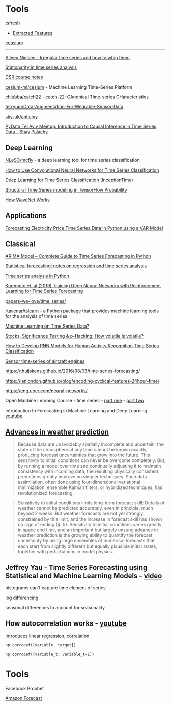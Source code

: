 # Tools

[tsfresh](https://tsfresh.readthedocs.io/en/latest/index.html)
- [Extracted Features](https://tsfresh.readthedocs.io/en/latest/text/list_of_features.html)

[ceasium](https://github.com/cesium-ml/cesium)

---

[Aileen Nielsen - Irregular time series and how to whip them](https://youtu.be/E4NMZyfao2c?si=-mFJk2BBleTvqpy-)

[Stationarity in time series analysis](https://towardsdatascience.com/stationarity-in-time-series-analysis-90c94f27322)

[DSR course notes](https://docs.google.com/document/d/1J__46ZxSMHNfDJtd8EFLKOENa45iwTPI30R8RgVgKnA/edit)

[cesium-ml/cesium](https://github.com/cesium-ml/cesium) - Machine Learning Time-Series Platform

[chlubba/catch22](https://github.com/chlubba/catch22) - catch-22: CAnonical Time-series CHaracteristics

[terryum/Data-Augmentation-For-Wearable-Sensor-Data](https://github.com/terryum/Data-Augmentation-For-Wearable-Sensor-Data)

[sky-uk/anticipy](https://github.com/sky-uk/anticipy)

[PyData Tel Aviv Meetup: Introduction to Causal Inference in Time Series Data - Shay Palachy](https://www.youtube.com/watch?v=QVQoV22pPak)

## Deep Learning

[NLeSC/mcfly](https://github.com/NLeSC/mcfly) - a deep learning tool for time series classification

[How to Use Convolutional Neural Networks for Time Series Classification](https://towardsdatascience.com/how-to-use-convolutional-neural-networks-for-time-series-classification-56b1b0a07a57)

[Deep Learning for Time Series Classification (InceptionTime)](https://towardsdatascience.com/deep-learning-for-time-series-classification-inceptiontime-245703f422db)

[Structural Time Series modeling in TensorFlow Probability](https://medium.com/tensorflow/structural-time-series-modeling-in-tensorflow-probability-344edac24083)

[How WaveNet Works](https://towardsdatascience.com/how-wavenet-works-12e2420ef386)

## Applications

[Forecasting Electricity Price Time Series Data in Python using a VAR Model](https://towardsdatascience.com/analyzing-electricity-price-time-series-data-using-python-time-series-decomposition-and-price-4cd61924ef49)

## Classical

[ARIMA Model – Complete Guide to Time Series Forecasting in Python](https://www.machinelearningplus.com/time-series/arima-model-time-series-forecasting-python/)

[Statistical forecasting: notes on regression and time series analysis](https://people.duke.edu/~rnau/411home.htm)

[Time series analysis in Python](https://nbviewer.jupyter.org/github/Yorko/mlcourse_open/blob/master/jupyter_english/topic09_time_series/topic9_part1_time_series_python.ipynb?flush_cache=true)


[Kuremoto et. al (2019) Training Deep Neural Networks with Reinforcement Learning for Time Series Forecasting](https://www.intechopen.com/books/time-series-analysis-data-methods-and-applications/training-deep-neural-networks-with-reinforcement-learning-for-time-series-forecasting)

[papers-we-love/time_series/](https://github.com/papers-we-love/papers-we-love/tree/master/time_series)

[rtavenar/tslearn](https://github.com/rtavenar/tslearn/blob/master/README.md) - a Python package that provides machine learning tools for the analysis of time series

[Machine Learning on Time Series Data?](https://www.reddit.com/r/MachineLearning/comments/9ofd7x/d_machine_learning_on_time_series_data/)

[Stocks, Significance Testing & p-Hacking: How volatile is volatile?](https://medium.com/@pdquant/stocks-significance-testing-p-hacking-how-volatile-is-volatile-1a0da3064b8a)

[How to Develop RNN Models for Human Activity Recognition Time Series Classification](https://machinelearningmastery.com/how-to-develop-rnn-models-for-human-activity-recognition-time-series-classification/)

[Sensor time-series of aircraft engines](https://www.rrighart.com/blog-gatu/sensor-time-series-of-aircraft-engines)

https://thuijskens.github.io/2016/08/03/time-series-forecasting/

https://ianlondon.github.io/blog/encoding-cyclical-features-24hour-time/

https://eng.uber.com/neural-networks/

Open Machine Learning Course - time series - [part one](https://mlcourse.ai/notebooks/blob/master/jupyter_english/topic09_time_series/topic9_part1_time_series_python.ipynb?flush_cache=true) - [part two](https://mlcourse.ai/notebooks/blob/master/jupyter_english/topic09_time_series/topic9_part2_facebook_prophet.ipynb?flush_cache=true)

Introduction to Forecasting in Machine Learning and Deep Learning - [youtube](https://www.youtube.com/watch?v=bn8rVBuIcFgi)

## [Advances in weather prediction](http://science.sciencemag.org/content/363/6425/342)

> Because data are unavoidably spatially incomplete and uncertain, the state of the atmosphere at any time cannot be known exactly, producing forecast uncertainties that grow into the future. This sensitivity to initial conditions can never be overcome completely. But, by running a model over time and continually adjusting it to maintain consistency with incoming data, the resulting physically consistent predictions greatly improve on simpler techniques. Such data assimilation, often done using four-dimensional variational minimization, ensemble Kalman filters, or hybridized techniques, has revolutionized forecasting.

> Sensitivity to initial conditions limits long-term forecast skill: Details of weather cannot be predicted accurately, even in principle, much beyond 2 weeks. But weather forecasts are not yet strongly constrained by this limit, and the increase in forecast skill has shown no sign of ending (4, 5). Sensitivity to initial conditions varies greatly in space and time, and an important but largely unsung advance in weather prediction is the growing ability to quantify the forecast uncertainty by using large ensembles of numerical forecasts that each start from slightly different but equally plausible initial states, together with perturbations in model physics.

## Jeffrey Yau - Time Series Forecasting using Statistical and Machine Learning Models - [video](https://www.clipzui.com/video/14s435o2w3d5q414z416k4.html)

histograms can't capture time element of series

log differencing

seasonal differences to account for seasonality

## How autocorrelation works - [youtube](https://www.youtube.com/watch?v=ZjaBn93YPWoi)

Introduces linear regression, correlation

`np.corrcoef([variable, target])`

`np.corrcoef([variable_t, variable_t-1])`

# Tools

Facebook Prophet

[Amazon Forecast](https://aws.amazon.com/forecast/)
